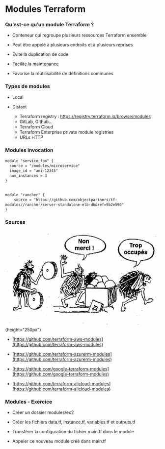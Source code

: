 

# Modules Terraform

### Qu’est-ce qu’un module Terraform ?

- Conteneur qui regroupe plusieurs ressources Terraform  ensemble

- Peut être appelé à plusieurs endroits et à plusieurs reprises

- Évite la duplication de code

- Facilite la maintenance

- Favorise la réutilisabilité de définitions communes



### Types de modules

- Local

- Distant
    - Terraform registry : https://registry.terraform.io/browse/modules 
    - GitLab, Github…
    - Terraform Cloud
    - Terraform Enterprise private module registries 
    - URLs HTTP



### Modules invocation

~~~~~~~~~~~~~~~~~~~~~~~~~~~~~~~~~~~~~~~~~~ {.zsh}
module "service_foo" {
  source = "/modules/microservice"
  image_id = "ami-12345"
  num_instances = 3
}
~~~~~~~~~~~~~~~~~~~~~~~~~~~~~~~~~~~~~~~~~~


~~~~~~~~~~~~~~~~~~~~~~~~~~~~~~~~~~~~~~~~~~ {.zsh}

module "rancher" {
    source = "https://github.com/objectpartners/tf-modules//rancher/server-standalone-elb-db&ref=9b2e590"
}
~~~~~~~~~~~~~~~~~~~~~~~~~~~~~~~~~~~~~~~~~~

### Sources

![](images/terraform/non-merci-trop-occupes.png){height="250px"}


- [https://github.com/terraform-aws-modules](https://github.com/terraform-aws-modules)
  
- [https://github.com/terraform-azurerm-modules](https://github.com/terraform-azurerm-modules)
  
- [https://github.com/google-terraform-modules](https://github.com/google-terraform-modules)
  
- [https://github.com/terraform-alicloud-modules](https://github.com/terraform-alicloud-modules)
    

### Modules - Exercice

- Créer un dossier modules/ec2

- Créer les fichiers data.tf, instance.tf, variables.tf et outputs.tf

- Transférer la configuration du fichier main.tf dans le module

- Appeler ce nouveau module créé dans main.tf

